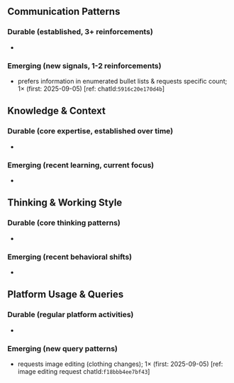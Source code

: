 ## Communication Patterns
### Durable (established, 3+ reinforcements)
-

### Emerging (new signals, 1-2 reinforcements)
- prefers information in enumerated bullet lists & requests specific count; 1× (first: 2025-09-05) [ref: chatId:`5916c20e170d4b`]

## Knowledge & Context
### Durable (core expertise, established over time)
-

### Emerging (recent learning, current focus)
-

## Thinking & Working Style
### Durable (core thinking patterns)
-

### Emerging (recent behavioral shifts)
-

## Platform Usage & Queries
### Durable (regular platform activities)
-

### Emerging (new query patterns)
- requests image editing (clothing changes); 1× (first: 2025-09-05) [ref: image editing request chatId:`f18bbb4ee7bf43`]